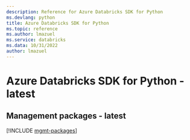 ```yaml
---
description: Reference for Azure Databricks SDK for Python
ms.devlang: python
title: Azure Databricks SDK for Python
ms.topic: reference
ms.author: lmazuel
ms.service: databricks
ms.data: 10/31/2022
author: lmazuel
---
```

# Azure Databricks SDK for Python - latest

## Management packages - latest
[!INCLUDE [mgmt-packages](databricks-mgmt-index.md)]